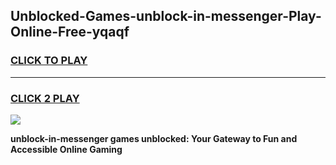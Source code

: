 
## Unblocked-Games-unblock-in-messenger-Play-Online-Free-yqaqf
<h3>
<a href="https://premium76.site?title=unblock-in-messenger&ref=26A">CLICK TO PLAY</a></h3>
<hr>

<h3>
<a href="https://premium76.site?title=unblock-in-messenger&ref=26A">CLICK 2 PLAY</a>
  
</h3>

<a href="https://premium76.site?title=unblock-in-messenger&ref=26A"><img src="https://clearcache.store/games.png"></a>


**unblock-in-messenger games unblocked: Your Gateway to Fun and Accessible Online Gaming**
